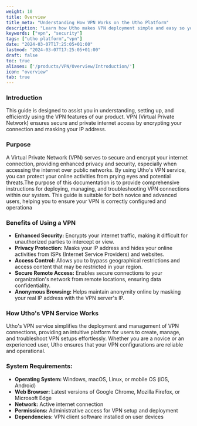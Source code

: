 ```yaml
---
weight: 10
title: Overview
title_meta: "Understanding How VPN Works on the Utho Platform"
description: "Learn how Utho makes VPN deployment simple and easy so you easily anticipate your cloud infrastructure costs"
keywords: ["vpn", "security"]
tags: ["utho platform","vpn"]
date: "2024-03-07T17:25:05+01:00"
lastmod: "2024-03-07T17:25:05+01:00"
draft: false
toc: true
aliases: ['/products/VPN/Overview/Introduction/']
icon: "overview"
tab: true
---
```

### Introduction

This guide is designed to assist you in understanding, setting up, and efficiently using the VPN features of our product. VPN (Virtual Private Network) ensures secure and private internet access by encrypting your connection and masking your IP address.

### Purpose

A Virtual Private Network (VPN) serves to secure and encrypt your internet connection, providing enhanced privacy and security, especially when accessing the internet over public networks. By using Utho's VPN service, you can protect your online activities from prying eyes and potential threats.The purpose of this documentation is to provide comprehensive instructions for deploying, managing, and troubleshooting VPN connections within our system. This guide is suitable for both novice and advanced users, helping you to ensure your VPN is correctly configured and operationa

### Benefits of Using a VPN

* **Enhanced Security:** Encrypts your internet traffic, making it difficult for unauthorized parties to intercept or view.
* **Privacy Protection:** Masks your IP address and hides your online activities from ISPs (Internet Service Providers) and websites.
* **Access Control:** Allows you to bypass geographical restrictions and access content that may be restricted in your region.
* **Secure Remote Access:** Enables secure connections to your organization's network from remote locations, ensuring data confidentiality.
* **Anonymous Browsing:** Helps maintain anonymity online by masking your real IP address with the VPN server's IP.

### How Utho's VPN Service Works

Utho's VPN service simplifies the deployment and management of VPN connections, providing an intuitive platform for users to create, manage, and troubleshoot VPN setups effortlessly. Whether you are a novice or an experienced user, Utho ensures that your VPN configurations are reliable and operational.

### System Requirements:

* **Operating System:** Windows, macOS, Linux, or mobile OS (iOS, Android)
* **Web Browser:** Latest versions of Google Chrome, Mozilla Firefox, or Microsoft Edge
* **Network:** Active internet connection
* **Permissions:** Administrative access for VPN setup and deployment
* **Dependencies:** VPN client software installed on user devices
